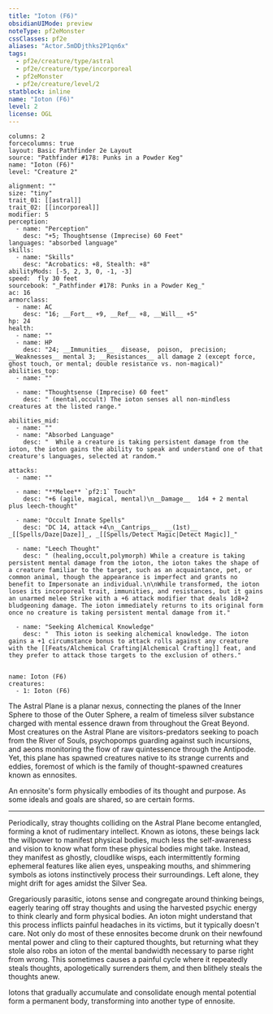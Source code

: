 ```yaml
---
title: "Ioton (F6)"
obsidianUIMode: preview
noteType: pf2eMonster
cssClasses: pf2e
aliases: "Actor.5mDDjthks2P1qn6x" 
tags:
  - pf2e/creature/type/astral
  - pf2e/creature/type/incorporeal
  - pf2eMonster
  - pf2e/creature/level/2
statblock: inline
name: "Ioton (F6)"
level: 2
license: OGL
---
```


```statblock
columns: 2
forcecolumns: true
layout: Basic Pathfinder 2e Layout
source: "Pathfinder #178: Punks in a Powder Keg"
name: "Ioton (F6)"
level: "Creature 2"

alignment: ""
size: "tiny"
trait_01: [[astral]]
trait_02: [[incorporeal]]
modifier: 5
perception:
  - name: "Perception"
    desc: "+5; Thoughtsense (Imprecise) 60 Feet"
languages: "absorbed language"
skills:
  - name: "Skills"
    desc: "Acrobatics: +8, Stealth: +8"
abilityMods: [-5, 2, 3, 0, -1, -3]
speed:  fly 30 feet
sourcebook: "_Pathfinder #178: Punks in a Powder Keg_"
ac: 16
armorclass:
  - name: AC
    desc: "16; __Fort__ +9, __Ref__ +8, __Will__ +5"
hp: 24
health:
  - name: ""
  - name: HP
    desc: "24; __Immunities__  disease,  poison,  precision; __Weaknesses__ mental 3; __Resistances__ all damage 2 (except force, ghost touch, or mental; double resistance vs. non-magical)"
abilities_top:
  - name: ""

  - name: "Thoughtsense (Imprecise) 60 feet"
    desc: " (mental,occult) The ioton senses all non-mindless creatures at the listed range."

abilities_mid:
  - name: ""
  - name: "Absorbed Language"
    desc: "  While a creature is taking persistent damage from the ioton, the ioton gains the ability to speak and understand one of that creature's languages, selected at random."

attacks:
  - name: ""

  - name: "**Melee** `pf2:1` Touch"
    desc: "+6 (agile, magical, mental)\n__Damage__  1d4 + 2 mental plus leech-thought"

  - name: "Occult Innate Spells"
    desc: "DC 14, attack +4\n__Cantrips__  __(1st)__ _[[Spells/Daze|Daze]]_, _[[Spells/Detect Magic|Detect Magic]]_"

  - name: "Leech Thought"
    desc: " (healing,occult,polymorph) While a creature is taking persistent mental damage from the ioton, the ioton takes the shape of a creature familiar to the target, such as an acquaintance, pet, or common animal, though the appearance is imperfect and grants no benefit to Impersonate an individual.\n\nWhile transformed, the ioton loses its incorporeal trait, immunities, and resistances, but it gains an unarmed melee Strike with a +6 attack modifier that deals 1d8+2 bludgeoning damage. The ioton immediately returns to its original form once no creature is taking persistent mental damage from it."

  - name: "Seeking Alchemical Knowledge"
    desc: "  This ioton is seeking alchemical knowledge. The ioton gains a +1 circumstance bonus to attack rolls against any creature with the [[Feats/Alchemical Crafting|Alchemical Crafting]] feat, and they prefer to attack those targets to the exclusion of others."
 
```

```encounter-table
name: Ioton (F6)
creatures:
  - 1: Ioton (F6)
```



The Astral Plane is a planar nexus, connecting the planes of the Inner Sphere to those of the Outer Sphere, a realm of timeless silver substance charged with mental essence drawn from throughout the Great Beyond. Most creatures on the Astral Plane are visitors-predators seeking to poach from the River of Souls, psychopomps guarding against such incursions, and aeons monitoring the flow of raw quintessence through the Antipode. Yet, this plane has spawned creatures native to its strange currents and eddies, foremost of which is the family of thought-spawned creatures known as ennosites.

An ennosite's form physically embodies of its thought and purpose. As some ideals and goals are shared, so are certain forms.

* * *

Periodically, stray thoughts colliding on the Astral Plane become entangled, forming a knot of rudimentary intellect. Known as iotons, these beings lack the willpower to manifest physical bodies, much less the self-awareness and vision to know what form these physical bodies might take. Instead, they manifest as ghostly, cloudlike wisps, each intermittently forming ephemeral features like alien eyes, unspeaking mouths, and shimmering symbols as iotons instinctively process their surroundings. Left alone, they might drift for ages amidst the Silver Sea.

Gregariously parasitic, iotons sense and congregate around thinking beings, eagerly tearing off stray thoughts and using the harvested psychic energy to think clearly and form physical bodies. An ioton might understand that this process inflicts painful headaches in its victims, but it typically doesn't care. Not only do most of these ennosites become drunk on their newfound mental power and cling to their captured thoughts, but returning what they stole also robs an ioton of the mental bandwidth necessary to parse right from wrong. This sometimes causes a painful cycle where it repeatedly steals thoughts, apologetically surrenders them, and then blithely steals the thoughts anew.

Iotons that gradually accumulate and consolidate enough mental potential form a permanent body, transforming into another type of ennosite.

